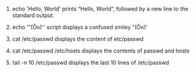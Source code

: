 1. echo 'Hello, World' 
prints “Hello, World”, followed by a new line to the standard output.

2. echo '"(Ôo)'\'
script displays a confused smiley "(Ôo)'

3. cat /etc/passwd
displays the content of etc/passwd

4. cat /etc/passwd /etc/hosts
displays the contents of passwd and hosts

5. tail -n 10 /etc/passwd
displays the last 10 lines of /etc/passwd
